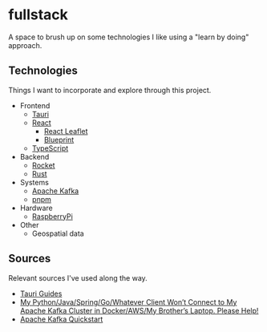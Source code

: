 # fullstack
A space to brush up on some technologies I like using a "learn by doing" approach.

## Technologies
Things I want to incorporate and explore through this project.

* Frontend
    * [Tauri](https://tauri.app)
    * [React](https://react.dev)
        * [React Leaflet](https://react-leaflet.js.org)
        * [Blueprint](https://blueprintjs.com)
    * [TypeScript](https://www.typescriptlang.org)
* Backend
    * [Rocket](https://rocket.rs)
    * [Rust](https://www.rust-lang.org)
* Systems
    * [Apache Kafka](https://kafka.apache.org)
    * [pnpm](https://pnpm.io)
* Hardware
    * [RaspberryPi](https://www.raspberrypi.org)
* Other
    * Geospatial data

## Sources
Relevant sources I've used along the way.

* [Tauri Guides](https://tauri.app/v1/guides/)
* [My Python/Java/Spring/Go/Whatever Client Won’t Connect to My Apache Kafka Cluster in Docker/AWS/My Brother’s Laptop. Please Help!](https://www.confluent.io/blog/kafka-client-cannot-connect-to-broker-on-aws-on-docker-etc/)
* [Apache Kafka Quickstart](https://kafka.apache.org/quickstart)
